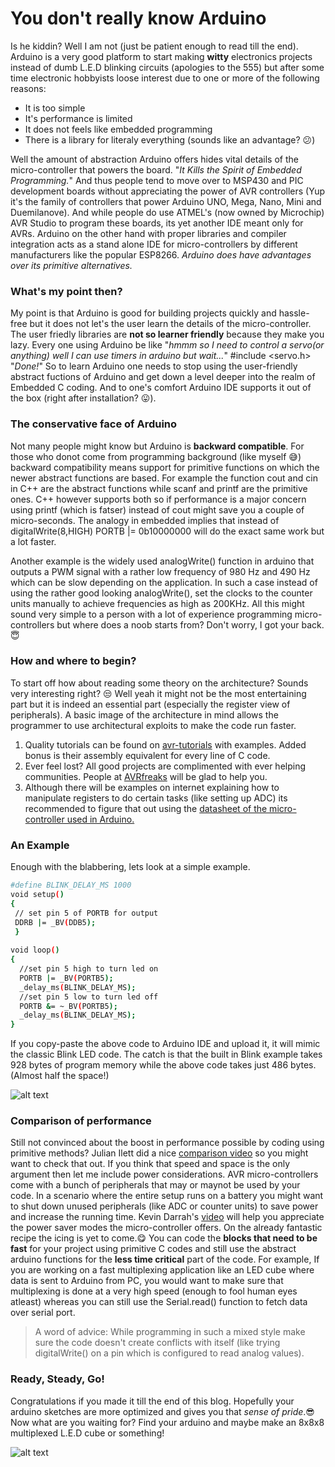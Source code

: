 # You don't really know Arduino  
Is he kiddin? Well I am not (just be patient enough to read till the end). Arduino is a very good platform to start making **witty** electronics projects instead of dumb L.E.D blinking circuits (apologies to the 555) but after some time electronic hobbyists loose interest due to one or more of the following reasons:
  - It is too simple
  - It's performance is limited
  - It does not feels like embedded programming
  - There is a library for literaly everything (sounds like an advantage? :confused:)    
 
  
Well the amount of abstraction Arduino offers hides vital details of the micro-controller that powers the board. "*It Kills the Spirit of Embedded Programming.*" And thus people tend to move over to MSP430 and PIC development boards without appreciating the power of AVR controllers (Yup it's the family of controllers that power Arduino UNO, Mega, Nano, Mini and Duemilanove). And while people do use ATMEL's (now owned by Microchip) AVR Studio to program these boards, its yet another IDE meant only for AVRs. Arduino on the other hand with proper libraries and compiler integration acts as a stand alone IDE for micro-controllers by different manufacturers like the popular ESP8266. *Arduino does have advantages over its primitive alternatives.*
### What's my point then?
My point is that Arduino is good for building projects quickly and hassle-free but it does not let's the user learn the details of the micro-controller. The user friedly libraries are __not so learner friendly__ because they make you lazy. Every one using Arduino be like "*hmmm so I need to control a servo(or anything) well I can use timers in arduino but wait...*"
#include <servo.h> 
"*Done!*"
So to learn Arduino one needs to stop using the user-friendly abstract fuctions of Arduino and get down a level deeper into the realm of Embedded C coding. And to one's comfort Arduino IDE supports it out of the box (right after installation? :stuck_out_tongue:). 
### The conservative face of Arduino
Not many people might know but Arduino is **backward compatible**. For those who donot come from programming background (like myself :sweat_smile:) backward compatibility means support for primitive functions on which the newer abstract functions are based. For example the function cout and cin in C++ are the abstract functions while scanf and printf are the primitive ones. C++ however supports both so if performance is a major concern using printf (which is fatser) instead of cout might save you a couple of micro-seconds. The analogy in embedded implies that instead of digitalWrite(8,HIGH) PORTB |= 0b10000000 will do the exact same work but a lot faster. 
 
Another example is the widely used analogWrite() function in arduino that outputs a PWM signal with a rather low frequency of 980 Hz and 490 Hz which can be slow depending on the application. In such a case instead of using the rather good looking analogWrite(), set the clocks to the counter units manually to achieve frequencies as high as 200KHz. All this might sound very simple to a person with a lot of experience programming micro-controllers but where does a noob starts from? Don't worry, I got your back. :innocent:  



### How and where to begin?

To start off how about reading some theory on the architecture? Sounds very interesting right? :unamused: Well yeah it might not be the most entertaining part but it is indeed an essential part (especially the register view of peripherals). A basic image of the architecture in mind allows the programmer to use architectural exploits to make the code run faster. 
1. Quality tutorials can be found on [avr-tutorials](http://www.avr-tutorials.com/) with examples. Added bonus is their assembly equivalent for every line of C code.
2. Ever feel lost? All good projects are complimented with ever helping communities. People at [AVRfreaks](http://www.avrfreaks.net/) will be glad to help you.
3. Although there will be examples on internet explaining how to manipulate registers to do certain tasks (like setting up ADC) its recommended to figure that out using the [datasheet of the micro-controller used in Arduino.](http://www.atmel.com/products/microcontrollers/avr/megaavr.aspx) 


### An Example
Enough with the blabbering, lets look at a simple example.

```sh
#define BLINK_DELAY_MS 1000
void setup()
{
 // set pin 5 of PORTB for output
 DDRB |= _BV(DDB5);
 }
 
void loop()
{
  //set pin 5 high to turn led on
  PORTB |= _BV(PORTB5);
  _delay_ms(BLINK_DELAY_MS);
  //set pin 5 low to turn led off
  PORTB &= ~_BV(PORTB5);
  _delay_ms(BLINK_DELAY_MS);
}

```
If you copy-paste the above code to Arduino IDE and upload it, it will mimic the classic Blink LED  code. The catch is that the built in Blink example takes 928 bytes of program memory while the above code takes just 486 bytes. (Almost half the space!)

![alt text](https://i.stack.imgur.com/NxqQs.jpg "ATmega 328P pinmapping to Arduino UNO Pins")

### Comparison of performance

Still not convinced about the boost in performance possible by coding using primitive methods? Julian Ilett did a nice [comparison video](https://www.youtube.com/watch?v=U7I0GkwW1yE) so you might want to check that out. 
If you think that speed and space is the only argument then let me include power considerations. AVR micro-controllers come with a bunch of peripherals that may or maynot be used by your code. In a scenario where the entire setup runs on a battery you might want to shut down unused peripherals (like ADC or counter units) to save power and increase the running time. Kevin Darrah's [video](https://www.youtube.com/watch?v=urLSDi7SD8M) will help you appreciate the power saver modes the micro-controller offers.
On the already fantastic recipe the icing is yet to come.:yum: You can code the __blocks that need to be fast__ for your project using primitive C codes and still use the abstract arduino functions for the __less time critical__ part of the code. For example, If you are working on a fast multiplexing application like an LED cube where data is sent to Arduino from PC, you would want to make sure that multiplexing is done at a very high speed (enough to fool human eyes atleast) whereas you can still use the Serial.read() function to fetch data over serial port. 
>A word of advice: While programming in such a mixed style make sure the code doesn't create conflicts with itself (like trying digitalWrite() on a pin which is configured to read analog values).  



### Ready, Steady, Go!
Congratulations if you made it till the end of this blog. Hopefully your arduino sketches are more optimized and gives you that _sense of pride_.:sunglasses: Now what are you waiting for? Find your arduino and maybe make an 8x8x8 multiplexed L.E.D cube or something! 

![alt text](http://www.avrfreaks.net/sites/default/files/4CubeWave.gif "Credits AVRfreaks")
